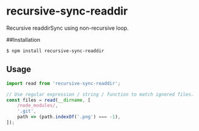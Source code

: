 # recursive-sync-readdir
Recursive readdirSync using non-recursive loop.

##Installation
```shell
$ npm install recursive-sync-readdir
```

## Usage
```js
import read from 'recursive-sync-readdir';

// Use regular expression / string / function to match ignored files.  
const files = read(__dirname, [
    /node_modules/, 
    '.git', 
    path => (path.indexOf('.png') === -1),
]);
```
